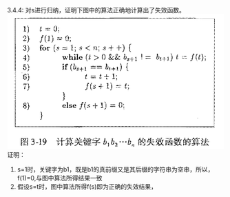 3.4.4: 对s进行归纳，证明下图中的算法正确地计算出了失效函数。
![Alt text](image\计算关键字失效函数的算法.bmp)
证明：
1. s=1时，关键字为b1，既是b1的真前缀又是其后缀的字符串为空串，所以，f(1)=0,与图中算法所得结果一致
2. 假设s=t时，图中算法所得f(s)即为正确的失效结果，
